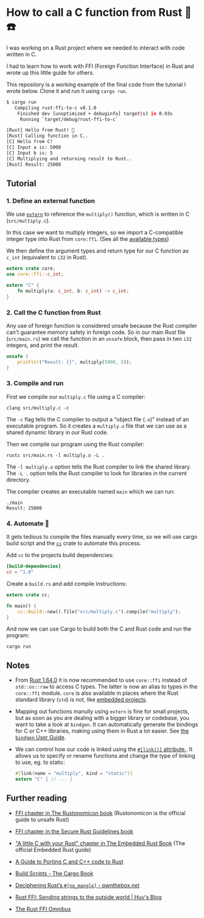 # How to call a C function from Rust 🦀☎️

I was working on a Rust project where we needed to interact with code written in C.

I had to learn how to work with FFI (Foreign Function Interface) in Rust and wrote up this little guide for others.

This repository is a working example of the final code from the tutorial I wrote below. Clone it and run it using `cargo run`.

```bash
$ cargo run
   Compiling rust-ffi-to-c v0.1.0
    Finished dev [unoptimized + debuginfo] target(s) in 0.93s
     Running `target/debug/rust-ffi-to-c`

[Rust] Hello from Rust! 🦀
[Rust] Calling function in C..
[C] Hello from C!
[C] Input a is: 5000
[C] Input b is: 5
[C] Multiplying and returning result to Rust..
[Rust] Result: 25000
```

## Tutorial

### 1. Define an external function

We use [`extern`](https://doc.rust-lang.org/reference/items/external-blocks.html) to reference the `multiply()` function, which is written in C (`src/multiply.c`).

In this case we want to multiply integers, so we import a C-compatible integer type into Rust from `core:ffi`. (See all the [available types](https://doc.rust-lang.org/core/ffi/index.html))

We then define the argument types and return type for our C function as `c_int` (equivalent to `i32` in Rust).

```rust
extern crate core;
use core::ffi::c_int;

extern "C" {
    fn multiply(a: c_int, b: c_int) -> c_int;
}
```

### 2. Call the C function from Rust

Any use of foreign function is considered unsafe because the Rust compiler can't guarantee memory safety in foreign code. 
So in our main Rust file (`src/main.rs`) we call the function in an `unsafe` block, then pass in two `i32` integers, and print the result.

```rust
unsafe {
    println!("Result: {}", multiply(5000, 5));
}
```

### 3. Compile and run

First we compile our `multiply.c` file using a C compiler:

    clang src/multiply.c -c

The `-c` flag tells the C compiler to output a "object file (`.o`)" instead of an executable program. So it creates a `multiply.o` file that we can use as a shared dynamic library in our Rust code.

Then we compile our program using the Rust compiler:

    rustc src/main.rs -l multiply.o -L .

The `-l multiply.o` option tells the Rust compiler to link the shared library.
The `-L .` option tells the Rust compiler to look for libraries in the current directory.

The compiler creates an executable named `main` which we can run:

    ./main
    Result: 25000

### 4. Automate 🤖

It gets tedious to compile the files manually every time, so we will use cargo build script and the [`cc`](https://crates.io/crates/cc) crate to automate this process.

Add `cc` to the projects build dependencies:

```toml
[build-dependencies]
cc = "1.0"
```

Create a `build.rs` and add compile instructions:

```rust
extern crate cc;

fn main() {
    cc::Build::new().file("src/multiply.c").compile("multiply");
}
```

And now we can use Cargo to build both the C and Rust code and run the program:

    cargo run


## Notes

- From [Rust 1.64.0](https://blog.rust-lang.org/2022/09/22/Rust-1.64.0.html#c-compatible-ffi-types-in-core-and-alloc) it is now recommended to use `core::ffi` instead of `std::os::raw` to access C types. The latter is now an alias to types in the `core::ffi` module. `core` is also available in places where the Rust standard library (`std`) is not, like [embedded projects](https://docs.rust-embedded.org/book/intro/no-std.html).

- Mapping out functions manully using `extern` is fine for small projects, but as soon as you are dealing with a bigger library or codebase, you want to take a look at `bindgen`. It can automatically generate the bindings for C or C++ libraries, making using them in Rust a lot easier. See [the `bindgen` User Guide](https://rust-lang.github.io/rust-bindgen/).

- We can control how our code is linked using the [`#[link()]` attribute.](https://doc.rust-lang.org/reference/items/external-blocks.html#the-link-attribute). It allows us to specify or rename functions and change the type of linking to use, eg. to static:

    ```rust
    #[link(name = "multiply", kind = "static")]
    extern "C" { // ... }
    ```

## Further reading

- [FFI chapter in The Rustonomicon book](https://doc.rust-lang.org/nomicon/ffi.html) (Rustonomicon is the official guide to unsafe Rust)

- [FFI chapter in the Secure Rust Guidelines book](https://anssi-fr.github.io/rust-guide/07_ffi.html)

- ["A little C with your Rust" chapter in The Embedded Rust Book](https://docs.rust-embedded.org/book/interoperability/c-with-rust.html) (The official Embedded Rust guide)

- [A Guide to Porting C and C++ code to Rust](https://locka99.gitbooks.io/a-guide-to-porting-c-to-rust/content/)

- [Build Scripts - The Cargo Book](https://doc.rust-lang.org/cargo/reference/build-scripts.html)

- [Deciphering Rust’s `#[no_mangle]` - pwnthebox.net](https://www.pwnthebox.net/rust/2020/11/01/deciphering-no-mangle.html)

- [Rust FFI: Sending strings to the outside world | Huy's Blog](https://snacky.blog/en/string-ffi-rust.html)

- [The Rust FFI Omnibus](http://jakegoulding.com/rust-ffi-omnibus/)
